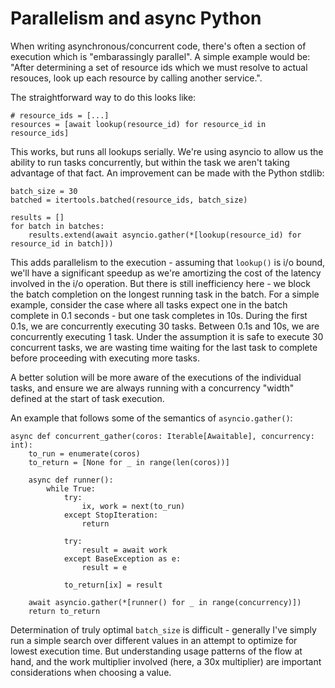 # Parallelism and async Python
When writing asynchronous/concurrent code, there's often a section of execution which is "embarassingly parallel". A simple example would be: "After determining a set of resource ids which we must resolve to actual resouces, look up each resource by calling another service.".

The straightforward way to do this looks like:
```
# resource_ids = [...]
resources = [await lookup(resource_id) for resource_id in resource_ids]
```

This works, but runs all lookups serially. We're using asyncio to allow us the ability to run tasks concurrently, but within the task we aren't taking advantage of that fact. An improvement can be made with the Python stdlib:

```
batch_size = 30
batched = itertools.batched(resource_ids, batch_size)

results = []
for batch in batches:
    results.extend(await asyncio.gather(*[lookup(resource_id) for resource_id in batch]))
```

This adds parallelism to the execution - assuming that `lookup()` is i/o bound, we'll have a significant speedup as we're amortizing the cost of the latency involved in the i/o operation. But there is still inefficiency here - we block the batch completion on the longest running task in the batch. For a simple example, consider the case where all tasks expect one in the batch complete in 0.1 seconds - but one task completes in 10s. During the first 0.1s, we are concurrently executing 30 tasks. Between 0.1s and 10s, we are concurrently executing 1 task. Under the assumption it is safe to execute 30 concurrent tasks, we are wasting time waiting for the last task to complete before proceeding with executing more tasks.

A better solution will be more aware of the executions of the individual tasks, and ensure we are always running with a concurrency "width" defined at the start of task execution.

An example that follows some of the semantics of `asyncio.gather()`:
```
async def concurrent_gather(coros: Iterable[Awaitable], concurrency: int):
    to_run = enumerate(coros)
    to_return = [None for _ in range(len(coros))]

    async def runner():
        while True:
            try:
                ix, work = next(to_run)
            except StopIteration:
                return

            try:
                result = await work
            except BaseException as e:
                result = e

            to_return[ix] = result

    await asyncio.gather(*[runner() for _ in range(concurrency)])
    return to_return
```


Determination of truly optimal `batch_size` is difficult - generally I've simply run a simple search over different values in an attempt to optimize for lowest execution time. But understanding usage patterns of the flow at hand, and the work multiplier involved (here, a 30x multiplier) are important considerations when choosing a value.
